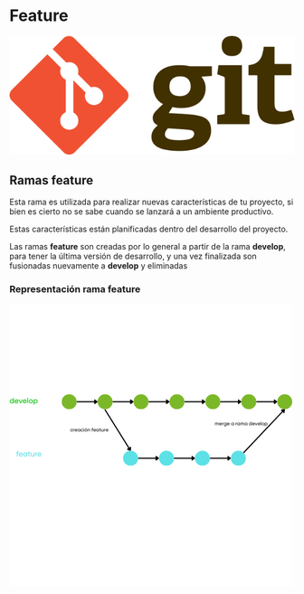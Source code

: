 # Feature
![git-logo](images/git-logo.png)

## Ramas feature

Esta rama es utilizada para realizar nuevas características de tu proyecto, si bien es cierto no se sabe cuando se lanzará a  un ambiente productivo.

Estas características están planificadas dentro del desarrollo del proyecto.

Las ramas **feature** son creadas por lo general a partir de la rama **develop**, para tener la última versión de desarrollo, y una vez finalizada son fusionadas nuevamente a **develop** y eliminadas

### Representación rama feature

![branch-feature](images/feature.png)